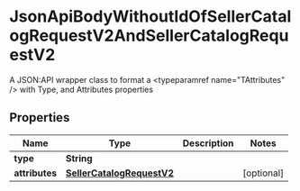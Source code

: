 

# JsonApiBodyWithoutIdOfSellerCatalogRequestV2AndSellerCatalogRequestV2

A JSON:API wrapper class to format a <typeparamref name=\"TAttributes\" /> with Type, and  Attributes properties

## Properties

| Name | Type | Description | Notes |
|------------ | ------------- | ------------- | -------------|
|**type** | **String** |  |  |
|**attributes** | [**SellerCatalogRequestV2**](SellerCatalogRequestV2.md) |  |  [optional] |



